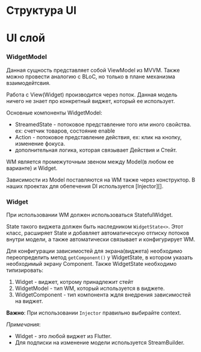 # Структура UI 

UI слой
=======

### WidgetModel

Данная сущность представляет собой ViewModel из MVVM. 
Также можно провести аналогию с BLoC, но только в плане механизма взаимодейтсвия.

Работа с View(Widget) производится через поток. Данная модель ничего не знает про
конкретный виджет, который ее использует.

Основные компоненты WidgetModel:
 - StreamedState - потоковое представление того или иного свойства. ex: счетчик товаров, состояние enable
 - Action - потоковое представление действия, ex: клик на кнопку, изменение фокуса.
 - дополнительная логика, которая связывает Действия и Стейт.

WM является промежуточным звеном между Model(в любом ее варианте) и Widget.

Зависимости из Model поставляются на WM также через конструктор. 
В наших проектах для обепечения DI используется [Injector][].

### Widget

При использовании WM должен использоваться StatefulWidget.

State такого виджета должен быть наследником `WidgetState<>`.
Этот класс, расширяет State и добавляет автоматическую отписку потоков внутри модели,
а также автоматически связывает и конфигурирует WM.

Для конфигурации зависимостей для экрана(виджета) необходимо переопределить метод 
`getComponent()` у WidgetState, в котором указать необходимый экрану Component.
Также WidgetState необходимо типизировать:
1. Widget - виджет, котрому принадлежит стейт
1. WidgetModel - тип WM, который используется в виджете.
1. WidgetComponent - тип  компонента ждля внедрения зависимостей на виджет.

**Важно**: При использовании `Injector` правильно выбирайте context.

*Примечания*:
- Widget - это любой виджет из Flutter.
- Для подписки на изменение модели используется StreamBuilder.

